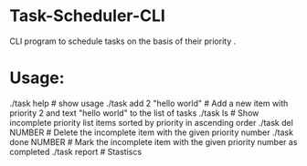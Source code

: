 # Task-Scheduler-CLI
CLI program to schedule tasks on the basis of their priority .

# Usage: 
./task help                  # show usage
./task add 2 "hello world"   # Add a new item with priority 2 and text "hello world" to the list of tasks
./task ls                    # Show incomplete priority list items sorted by priority in ascending order
./task del NUMBER            # Delete the incomplete item with the given priority number
./task done NUMBER           # Mark the incomplete item with the given priority number as completed
./task report                # Stastiscs
